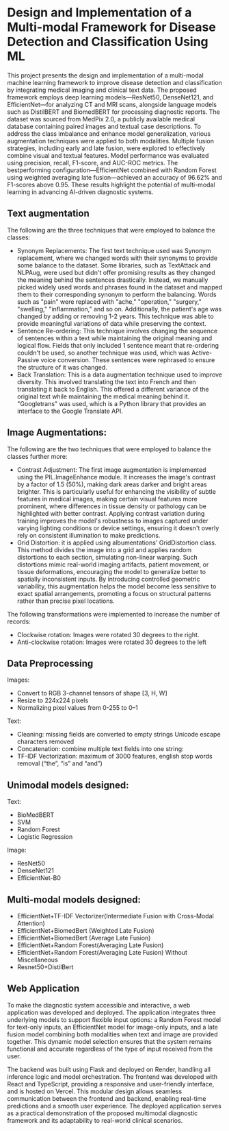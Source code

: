 # Design and Implementation of a Multi-modal Framework for Disease Detection and Classification Using ML

This project presents the design and implementation of a multi-modal machine learning framework to improve disease detection and classification by integrating medical imaging and
clinical text data. The proposed framework employs deep learning models—ResNet50, DenseNet121, and EfficientNet—for analyzing CT and MRI scans, alongside language models
such as DistilBERT and BiomedBERT for processing diagnostic reports. The dataset was sourced from MedPix 2.0, a publicly available medical database containing paired images and textual case
descriptions. To address the class imbalance and enhance model generalization, various augmentation techniques were applied to both modalities. Multiple fusion strategies, including
early and late fusion, were explored to effectively combine visual and textual features. Model performance was evaluated using precision, recall, F1-score, and AUC-ROC metrics. The bestperforming
configuration—EfficientNet combined with Random Forest using weighted averaging late fusion—achieved an accuracy of 96.62% and F1-scores above 0.95. These results highlight
the potential of multi-modal learning in advancing AI-driven diagnostic systems.

## Text augmentation
The following are the three techniques that were employed to balance the classes:
- Synonym Replacements: The first text technique used was Synonym replacement, where we changed words with their synonyms to provide some balance to the dataset. Some
libraries, such as TextAttack and NLPAug, were used but didn't offer promising results as they changed the meaning behind the sentences drastically. Instead, we manually picked
widely used words and phrases found in the dataset and mapped them to their corresponding synonym to perform the balancing. Words such as "pain" were replaced
with "ache," "operation," "surgery," "swelling," "inflammation," and so on. Additionally, the patient's age was changed by adding or removing 1-2 years. This technique was able to
provide meaningful variations of data while preserving the context.
- Sentence Re-ordering: This technique involves changing the sequence of sentences within a text while maintaining the original meaning and logical flow. Fields that only included 1
sentence meant that re-ordering couldn't be used, so another technique was used, which was Active-Passive voice conversion. These sentences were rephrased to ensure the
structure of it was changed.
- Back Translation: This is a data augmentation technique used to improve diversity. This involved translating the text into French and then translating it back to English. This offered
a different variance of the original text while maintaining the medical meaning behind it. "Googletrans" was used, which is a Python library that provides an interface to the Google
Translate API.

## Image Augmentations:
The following are the two techniques that were employed to balance the classes further more:
- Contrast Adjustment: The first image augmentation is implemented using the PIL.ImageEnhance module. It increases the image's contrast by a factor of 1.5 (50%),
making dark areas darker and bright areas brighter. This is particularly useful for enhancing the visibility of subtle features in medical images, making certain visual features more
prominent, where differences in tissue density or pathology can be highlighted with better contrast. Applying contrast variation during training improves the model's robustness to
images captured under varying lighting conditions or device settings, ensuring it doesn't overly rely on consistent illumination to make predictions.
- Grid Distortion: it is applied using albumentations' GridDistortion class. This method divides the image into a grid and applies random distortions to each section, simulating
non-linear warping. Such distortions mimic real-world imaging artifacts, patient movement, or tissue deformations, encouraging the model to generalize better to spatially
inconsistent inputs. By introducing controlled geometric variability, this augmentation helps the model become less sensitive to exact spatial arrangements, promoting a focus on
structural patterns rather than precise pixel locations.

The following transformations were implemented to increase the number of records:
- Clockwise rotation: Images were rotated 30 degrees to the right.
- Anti-clockwise rotation: Images were rotated 30 degrees to the left

## Data Preprocessing
Images:
- Convert to RGB 3-channel tensors of shape [3, H, W]
- Resize to 224x224 pixels
- Normalizing pixel values from 0-255 to 0–1

Text:
- Cleaning: missing fields are converted to empty strings Unicode escape characters removed
- Concatenation: combine multiple text fields into one string:
- TF-IDF Vectorization: maximum of 3000 features, english stop words removal (“the”, “is” and “and”)

## Unimodal models designed:
Text:
- BioMedBERT
- SVM
- Random Forest
- Logistic Regression

Image:
- ResNet50
- DenseNet121
- EfficientNet-B0

## Multi-modal models designed:
- EfficientNet+TF-IDF Vectorizer(Intermediate Fusion with Cross-Modal Attention)
- EfficientNet+BiomedBert (Weighted Late Fusion)
- EfficientNet+BiomedBert (Average Late Fusion)
- EfficientNet+Random Forest(Averaging Late Fusion)
- EfficientNet+Random Forest(Averaging Late Fusion) Without Miscellaneous
- Resnet50+DistilBert

## Web Application
To make the diagnostic system accessible and interactive, a web application was developed and deployed. The application integrates three underlying models to support flexible input options:
a Random Forest model for text-only inputs, an EfficientNet model for image-only inputs, and a late fusion model combining both modalities when text and image are provided together. This
dynamic model selection ensures that the system remains functional and accurate regardless of the type of input received from the user.

The backend was built using Flask and deployed on Render, handling all inference logic and model orchestration. The frontend was developed with React and TypeScript, providing a
responsive and user-friendly interface, and is hosted on Vercel. This modular design allows seamless communication between the frontend and backend, enabling real-time predictions and a
smooth user experience. The deployed application serves as a practical demonstration of the proposed multimodal diagnostic framework and its adaptability to real-world clinical scenarios.
